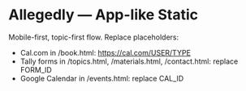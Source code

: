 # Allegedly — App-like Static
Mobile-first, topic-first flow. Replace placeholders:
- Cal.com in /book.html: https://cal.com/USER/TYPE
- Tally forms in /topics.html, /materials.html, /contact.html: replace FORM_ID
- Google Calendar in /events.html: replace CAL_ID
